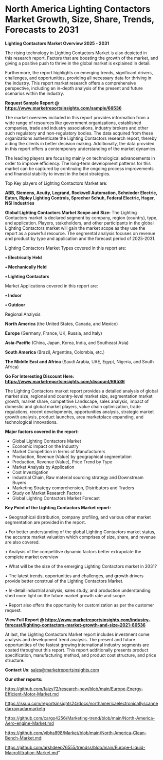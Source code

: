 # North America Lighting Contactors Market Growth, Size, Share, Trends, Forecasts to 2031

<Strong> Lighting Contactors Market Overview 2025 - 2031</strong>

The rising technology in Lighting Contactors Market is also depicted in this research report. Factors that are boosting the growth of the market, and giving a positive push to thrive in the global market is explained in detail.

Furthermore, the report highlights on emerging trends, significant drivers, challenges, and opportunities, providing all necessary data for thriving in the industry. This report market research offers a comprehensive perspective, including an in-depth analysis of the present and future scenarios within the industry.

<strong>Request Sample Report @ <a href=https://www.marketreportsinsights.com/sample/66536>https://www.marketreportsinsights.com/sample/66536</a></strong>

The market overview included in this report provides information from a wide range of resources like government organizations, established companies, trade and industry associations, industry brokers and other such regulatory and non-regulatory bodies. The data acquired from these organizations authenticate the Lighting Contactors research report, thereby aiding the clients in better decision making. Additionally, the data provided in this report offers a contemporary understanding of the market dynamics.

The leading players are focusing mainly on technological advancements in order to improve efficiency. The long-term development patterns for this market can be captured by continuing the ongoing process improvements and financial stability to invest in the best strategies.

Top Key players of Lighting Contactors Market are:

<strong>ABB, Siemens, Acuity, Legrand, Rockwell Automation, Schnieder Electric, Eaton, Ripley Lighting Controls, Sprecher Schuh, Federal Electric, Hager, NSI Industries</strong>

<strong><b>Global Lighting Contactors Market Scope and Size:</b></strong>
The Lighting Contactors market is declared segment by company, region (country), type, and application. Players, stakeholders, and other participants in the global Lighting Contactors market will gain the market scope as they use the report as a powerful resource. The segmental analysis focuses on revenue and product by type and application and the forecast period of 2025-2031.

Lighting Contactors Market Types covered in this report are:

<strong>• Electrically Held

• Mechanically Held

• Lighting Contactors</strong>

Market Applications covered in this report are:

<strong>• Indoor

• Outdoor</strong> 

Regional Analysis

<strong>North America</strong> (the United States, Canada, and Mexico)

<strong>Europe</strong> (Germany, France, UK, Russia, and Italy)

<strong>Asia-Pacific</strong> (China, Japan, Korea, India, and Southeast Asia)

<strong>South America</strong> (Brazil, Argentina, Colombia, etc.)

<strong>The Middle East and Africa</strong> (Saudi Arabia, UAE, Egypt, Nigeria, and South Africa)

<strong>Go For Interesting Discount Here: <a href=https://www.marketreportsinsights.com/discount/66536>https://www.marketreportsinsights.com/discount/66536</a></strong>

The Lighting Contactors market report provides a detailed analysis of global market size, regional and country-level market size, segmentation market growth, market share, competitive Landscape, sales analysis, impact of domestic and global market players, value chain optimization, trade regulations, recent developments, opportunities analysis, strategic market growth analysis, product launches, area marketplace expanding, and technological innovations.

<strong><b>Major factors covered in the report:</b></strong>
<ul>
  <li>Global Lighting Contactors Market </li>
  <li>Economic Impact on the Industry</li>
  <li>Market Competition in terms of Manufacturers</li>
  <li>Production, Revenue (Value) by geographical segmentation</li>
  <li>Production, Revenue (Value), Price Trend by Type</li>
  <li>Market Analysis by Application</li>
  <li>Cost Investigation</li>
  <li>Industrial Chain, Raw material sourcing strategy and Downstream Buyers</li>
  <li>Marketing Strategy comprehension, Distributors and Traders</li>
  <li>Study on Market Research Factors</li>
  <li>Global Lighting Contactors Market Forecast</li>
</ul>

<strong><b>Key Point of the Lighting Contactors Market report:</b></strong>

• Geographical distribution, company profiling, and various other market segmentation are provided in the report.

• For better understanding of the global Lighting Contactors market status, the accurate market valuation which comprises of size, share, and revenue are also covered.

• Analysis of the competitive dynamic factors better extrapolate the complete market overview

• What will be the size of the emerging Lighting Contactors market in 2031?

• The latest trends, opportunities and challenges, and growth drivers provide better construal of the Lighting Contactors Market.

• In-detail industrial analysis, sales study, and production understanding shed more light on the future market growth rate and scope.

• Report also offers the opportunity for customization as per the customer request.

<strong><b>View Full Report @ <a href=https://www.marketreportsinsights.com/industry-forecast/lighting-contactors-market-growth-and-size-2021-66536>https://www.marketreportsinsights.com/industry-forecast/lighting-contactors-market-growth-and-size-2021-66536</a></b></strong>


At last, the Lighting Contactors Market report includes investment come analysis and development trend analysis. The present and future opportunities of the fastest growing international industry segments are coated throughout this report. This report additionally presents product specification, manufacturing method, and product cost structure, and price structure.

<strong>Contact Us:</strong>
sales@marketreportsinsights.com

<strong>Our other reports:</strong>

<a href=https://github.com/faizy72/research-new/blob/main/Europe-Energy-Efficient-Motor-Market.md>https://github.com/faizy72/research-new/blob/main/Europe-Energy-Efficient-Motor-Market.md</a>

<a href=https://issuu.com/reportsinsights24/docs/northamericaelectronicallyscannedarrayradarmarketg>https://issuu.com/reportsinsights24/docs/northamericaelectronicallyscannedarrayradarmarketg</a>

<a href=https://github.com/cargo4256/Marketing-trend/blob/main/North-America-Aero-engine-Market.md>https://github.com/cargo4256/Marketing-trend/blob/main/North-America-Aero-engine-Market.md</a>

<a href=https://github.com/vibha898/Market/blob/main/North-America-Clean-Bench-Market.md>https://github.com/vibha898/Market/blob/main/North-America-Clean-Bench-Market.md</a>

<a href=https://github.com/arshdeep76555/trendss/blob/main/Europe-Liquid-Macrofiltration-Market.md>https://github.com/arshdeep76555/trendss/blob/main/Europe-Liquid-Macrofiltration-Market.md</a>"
